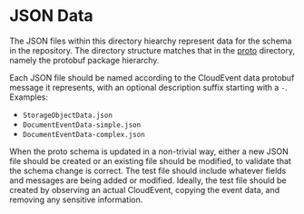 # JSON Data

The JSON files within this directory hiearchy represent data
for the schema in the repository. The directory structure matches
that in the [proto](../proto) directory, namely the protobuf package
hierarchy.

Each JSON file should be named according to the CloudEvent data
protobuf message it represents, with an optional description suffix
starting with a `-`. Examples:

- `StorageObjectData.json`
- `DocumentEventData-simple.json`
- `DocumentEventData-complex.json`

When the proto schema is updated in a non-trivial way, either a new
JSON file should be created or an existing file should be modified,
to validate that the schema change is correct. The test file should
include whatever fields and messages are being added or modified.
Ideally, the test file should be created by observing an actual
CloudEvent, copying the event data, and removing any sensitive
information. 